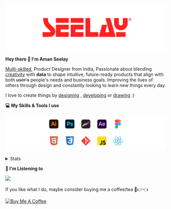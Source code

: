 [![banner](./images/seelay.svg)](https://www.seelay.in)

**Hey there 👋 I'm Aman Seelay**

[Multi-skilled](https://www.seelay.in/#skills), Product Designer from India, Passionate about blending [creativity](https://illustrations.seelay.in) with <b>data</b> to shape intuitive, future-ready products that align with both <s>user's</s> people's needs and business goals. Improving the lives of others through design and constantly looking to learn new things every day.

I love to create things by [designing](https://www.seelay.in/#work) , [developing](https://www.seelay.in/#projects) or [drawing](https://art.seelay.in) :)

**💻 My Skills & Tools I use**

[![banner](./images/skills&tools.svg)](https://www.seelay.in/about)

<details>
  <summary>Stats</summary>

---

<!--START_SECTION:waka-->
![Profile Views](http://img.shields.io/badge/Profile%20Views-1-blue)

**🐱 My GitHub Data** 

> 📦 823.2 kB Used in GitHub's Storage 
 > 
> 🏆 184 Contributions in the Year 2025
 > 
> 💼 Opted to Hire
 > 
> 📜 1 Public Repository 
 > 
> 🔑 47 Private Repository 
 > 
**I'm a Night 🦉** 

```text
🌞 Morning                353 commits         ███░░░░░░░░░░░░░░░░░░░░░░   12.24 % 
🌆 Daytime                488 commits         ████░░░░░░░░░░░░░░░░░░░░░   16.92 % 
🌃 Evening                901 commits         ████████░░░░░░░░░░░░░░░░░   31.24 % 
🌙 Night                  1142 commits        ██████████░░░░░░░░░░░░░░░   39.60 % 
```
📅 **I'm Most Productive on Thursday** 

```text
Monday                   347 commits         ███░░░░░░░░░░░░░░░░░░░░░░   12.03 % 
Tuesday                  455 commits         ████░░░░░░░░░░░░░░░░░░░░░   15.78 % 
Wednesday                356 commits         ███░░░░░░░░░░░░░░░░░░░░░░   12.34 % 
Thursday                 515 commits         ████░░░░░░░░░░░░░░░░░░░░░   17.86 % 
Friday                   347 commits         ███░░░░░░░░░░░░░░░░░░░░░░   12.03 % 
Saturday                 375 commits         ███░░░░░░░░░░░░░░░░░░░░░░   13.00 % 
Sunday                   489 commits         ████░░░░░░░░░░░░░░░░░░░░░   16.96 % 
```


📊 **This Week I Spent My Time On** 

```text
🕑︎ Time Zone: Asia/Kolkata

💬 Programming Languages: 
Other                    32 hrs 26 mins      ███████████████████░░░░░░   76.73 % 
JavaScript               7 hrs 41 mins       █████░░░░░░░░░░░░░░░░░░░░   18.17 % 
HTML                     1 hr 16 mins        █░░░░░░░░░░░░░░░░░░░░░░░░   03.03 % 
JSON                     25 mins             ░░░░░░░░░░░░░░░░░░░░░░░░░   01.02 % 
Bash                     7 mins              ░░░░░░░░░░░░░░░░░░░░░░░░░   00.31 % 

🔥 Editors: 
Chrome                   26 hrs 45 mins      ████████████████░░░░░░░░░   63.29 % 
VS Code                  8 hrs 39 mins       █████░░░░░░░░░░░░░░░░░░░░   20.49 % 
Edge                     6 hrs 51 mins       ████░░░░░░░░░░░░░░░░░░░░░   16.22 % 

💻 Operating System: 
Windows                  42 hrs 17 mins      █████████████████████████   100.00 % 
```

**I Mostly Code in JavaScript** 

```text
JavaScript               30 repos            ███████████████░░░░░░░░░░   61.22 % 
TypeScript               12 repos            ██████░░░░░░░░░░░░░░░░░░░   24.49 % 
HTML                     4 repos             ██░░░░░░░░░░░░░░░░░░░░░░░   08.16 % 
Java                     3 repos             ██░░░░░░░░░░░░░░░░░░░░░░░   06.12 % 
```




 Last Updated on 08/02/2025 06:43:05 UTC
<!--END_SECTION:waka-->

---

 </details>

**🎵 I'm Listening to**

<object data="https://now-play.vercel.app/api/generate?uid=7a17a86e-d6b7-43b5-8d9c-1d6dae42a779" >

  <img src="https://now-play.vercel.app/api/generate?uid=7a17a86e-d6b7-43b5-8d9c-1d6dae42a779" />

</object>

If you like what I do, maybe consider buying me a coffee/tea 🥺👉👈

<a href="https://www.buymeacoffee.com/seelay" target="_blank"><img src="https://cdn.buymeacoffee.com/buttons/v2/default-red.png" alt="Buy Me A Coffee" width="150" ></a>

